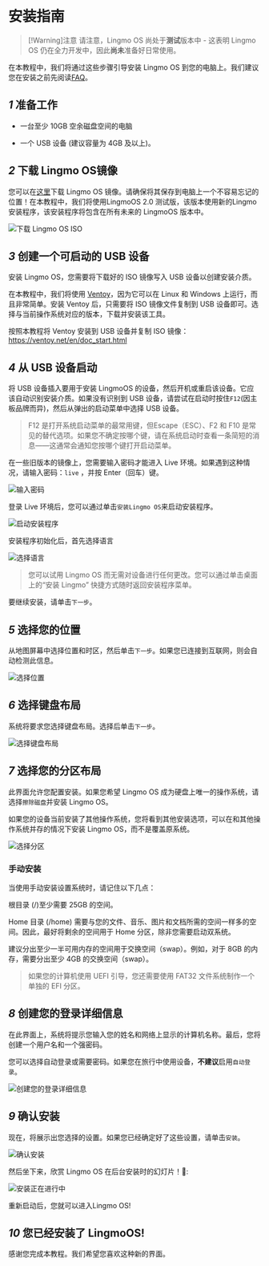 # 安装指南

> [!Warning]注意
> 请注意，Lingmo OS 尚处于**测试**版本中 - 这表明 Lingmo OS 仍在全力开发中，因此**尚未**准备好日常使用。

在本教程中，我们将通过这些步骤引导安装 Lingmo OS 到您的电脑上。我们建议您在安装之前先阅读[FAQ](faq)。

## *1* 准备工作

- 一台至少 10GB 空余磁盘空间的电脑

- 一个 USB 设备 (建议容量为 4GB 及以上)。

## *2* 下载 Lingmo OS镜像

您可以在[这里](https://lingmo.org/download)下载 Lingmo OS 镜像。请确保将其保存到电脑上一个不容易忘记的位置！在本教程中，我们将使用LingmoOS 2.0 测试版，该版本使用新的Lingmo 安装程序，该安装程序将包含在所有未来的 LingmoOS 版本中。

![下载 Lingmo OS ISO](../assets/installation-guide/1.webp)

## *3* 创建一个可启动的 USB 设备

安装 Lingmo OS，您需要将下载好的 ISO 镜像写入 USB 设备以创建安装介质。

在本教程中，我们将使用 [Ventoy](https://ventoy.net)，因为它可以在  Linux 和 Windows 上运行，而且非常简单。安装 Ventoy 后，只需要将 ISO 镜像文件复制到 USB 设备即可。选择与当前操作系统对应的版本，下载并安装该工具。

按照本教程将 Ventoy 安装到 USB 设备并复制 ISO 镜像：<https://ventoy.net/en/doc_start.html>

## *4* 从 USB 设备启动

将 USB 设备插入要用于安装 LingmoOS 的设备，然后开机或重启该设备。它应该自动识别安装介质。如果没有识别到 USB 设备，请尝试在启动时按住`F12`(因主板品牌而异)，然后从弹出的启动菜单中选择 USB 设备。

> F12 是打开系统启动菜单的最常用键，但Escape（ESC）、F2 和 F10 是常见的替代选项。如果您不确定按哪个键，请在系统启动时查看一条简短的消息——这通常会通知您按哪个键打开启动菜单。

在一些旧版本的镜像上，您需要输入密码才能进入 Live 环境。如果遇到这种情况，请输入密码：`live` ，并按 Enter（回车）键。

![输入密码](../assets/installation-guide/4.webp)

登录 Live 环境后，您可以通过单击`安装Lingmo OS`来启动安装程序。

![启动安装程序](../assets/installation-guide/5.webp)

安装程序初始化后，首先选择语言

![选择语言](../assets/installation-guide/6.webp)

>您可以试用 Lingmo OS 而无需对设备进行任何更改。您可以通过单击桌面上的“安装 Lingmo” 快捷方式随时返回安装程序菜单。

要继续安装，请单击`下一步`。

## *5* 选择您的位置

从地图屏幕中选择位置和时区，然后单击`下一步`。如果您已连接到互联网，则会自动检测此信息。

![选择位置](../assets/installation-guide/7.webp)

## *6* 选择键盘布局

系统将要求您选择键盘布局。选择后单击`下一步`。

![选择键盘布局](../assets/installation-guide/8.webp)

## *7* 选择您的分区布局

此界面允许您配置安装。如果您希望 Lingmo OS 成为硬盘上唯一的操作系统，请选择`擦除磁盘`并安装 Lingmo OS。

如果您的设备当前安装了其他操作系统，您将看到其他安装选项，可以在和其他操作系统并存的情况下安装 Lingmo OS，而不是覆盖原系统。

![选择分区](../assets/installation-guide/9.webp)

### 手动安装

当使用手动安装设置系统时，请记住以下几点：

根目录 (/)至少需要 25GB 的空间。

Home 目录 (/home) 需要与您的文件、音乐、图片和文档所需的空间一样多的空间。因此，最好将剩余的空间用于 Home 分区，除非您需要启动双系统。

建议分出至少一半可用内存的空间用于交换空间（swap）。例如，对于 8GB 的内存，需要分出至少 4GB 的交换空间（swap）。

> 如果您的计算机使用 UEFI 引导，您还需要使用 FAT32 文件系统制作一个单独的 EFI 分区。

## *8* 创建您的登录详细信息

在此界面上，系统将提示您输入您的姓名和网络上显示的计算机名称。最后，您将创建一个用户名和一个强密码。

您可以选择自动登录或需要密码。如果您在旅行中使用设备，**不建议**启用`自动登录`。

![创建您的登录详细信息](../assets/installation-guide/10.webp)

## *9* 确认安装

现在，将展示出您选择的设置。如果您已经确定好了这些设置，请单击`安装`。

![确认安装](../assets/installation-guide/11.webp)

然后坐下来，欣赏 Lingmo OS 在后台安装时的幻灯片！🙂:

![安装正在进行中](../assets/installation-guide/12.webp)

重新启动后，您就可以进入Lingmo OS!

## *10* 您已经安装了 LingmoOS!

感谢您完成本教程。我们希望您喜欢这种新的界面。
